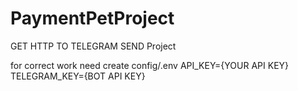# PaymentPetProject
GET HTTP TO TELEGRAM SEND 
Project 

for correct work need create config/.env
API_KEY={YOUR API KEY}
TELEGRAM_KEY={BOT API KEY}

